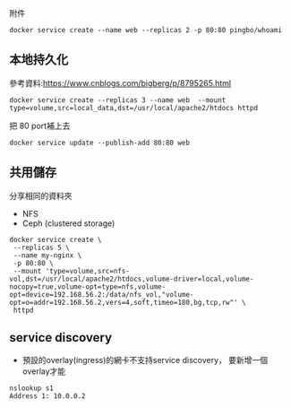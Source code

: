 附件
```
docker service create --name web --replicas 2 -p 80:80 pingbo/whoami
```
## 本地持久化
參考資料:https://www.cnblogs.com/bigberg/p/8795265.html
```
docker service create --replicas 3 --name web  --mount type=volume,src=local_data,dst=/usr/local/apache2/htdocs httpd
```
把 80 port補上去
```
docker service update --publish-add 80:80 web
```

## 共用儲存
分享相同的資料夾
* NFS
* Ceph (clustered storage)

```
docker service create \
 --replicas 5 \
 --name my-nginx \
 -p 80:80 \
 --mount 'type=volume,src=nfs-vol,dst=/usr/local/apache2/htdocs,volume-driver=local,volume-nocopy=true,volume-opt=type=nfs,volume-opt=device=192.168.56.2:/data/nfs_vol,"volume-opt=o=addr=192.168.56.2,vers=4,soft,timeo=180,bg,tcp,rw"' \
 httpd
```
## service discovery
* 預設的overlay(ingress)的網卡不支持service discovery，
要新增一個overlay才能

```
nslookup s1
Address 1: 10.0.0.2
```



